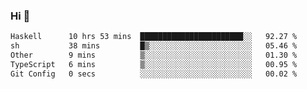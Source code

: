 ### Hi 👋

<!--START_SECTION:waka-->

```txt
Haskell      10 hrs 53 mins  ███████████████████████░░   92.27 %
sh           38 mins         █▒░░░░░░░░░░░░░░░░░░░░░░░   05.46 %
Other        9 mins          ▒░░░░░░░░░░░░░░░░░░░░░░░░   01.30 %
TypeScript   6 mins          ▒░░░░░░░░░░░░░░░░░░░░░░░░   00.95 %
Git Config   0 secs          ░░░░░░░░░░░░░░░░░░░░░░░░░   00.02 %
```

<!--END_SECTION:waka-->
